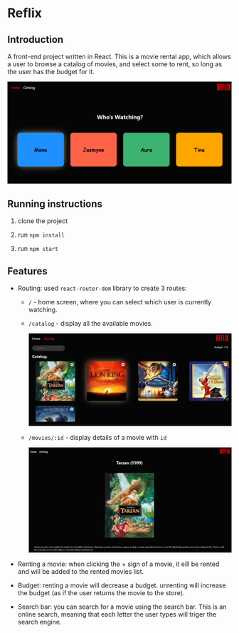 # Reflix

## Introduction

A front-end project written in React. This is a movie rental app, which allows a user to browse a catalog of movies, and select some to rent, so long as the user has the budget for it.

<p float="left">
    <img src="public/images/home.png" width="600" />
</p>

## Running instructions

1. clone the project

2. run `npm install`

3. run `npm start`

## Features

- Routing: used `react-router-dom` library to create 3 routes:

  - `/` - home screen, where you can select which user is currently watching.
  - `/catalog` - display all the available movies.

    <p float="left">
        <img src="public/images/catalog.png" width="600" />
    </p>

  - `/movies/:id` - display details of a movie with `id`

    <p float="left">
        <img src="public/images/tarzan.png" width="600" />
    </p>

- Renting a movie: when clicking the + sign of a movie, it eill be rented and will be added to the rented movies list.

- Budget: renting a movie will decrease a budget. unrenting will increase the budget (as if the user returns the movie to the store).

- Search bar: you can search for a movie using the search bar. This is an online search, meaning that each letter the user types will triger the search engine.
